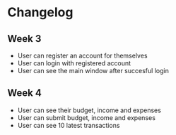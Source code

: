 # Changelog

## Week 3

- User can register an account for themselves
- User can login with registered account
- User can see the main window after succesful login

## Week 4

- User can see their budget, income and expenses
- User can submit budget, income and expenses
- User can see 10 latest transactions
